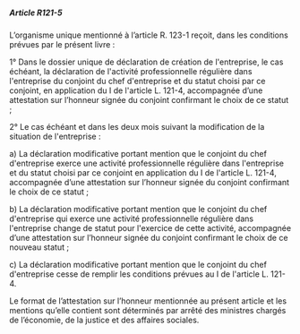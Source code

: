 ##### Article R121-5

L’organisme unique mentionné à l’article R. 123-1 reçoit, dans les conditions prévues par le présent livre :

1° Dans le dossier unique de déclaration de création de l'entreprise, le cas échéant, la déclaration de l'activité professionnelle régulière dans l'entreprise du conjoint du chef d'entreprise et du statut choisi par ce conjoint, en application du I de l'article L. 121-4, accompagnée d’une attestation sur l’honneur signée du conjoint confirmant le choix de ce statut ;

2° Le cas échéant et dans les deux mois suivant la modification de la situation de l'entreprise :

a) La déclaration modificative portant mention que le conjoint du chef d'entreprise exerce une activité professionnelle régulière dans l'entreprise et du statut choisi par ce conjoint en application du I de l'article L. 121-4, accompagnée d’une attestation sur l’honneur signée du conjoint confirmant le choix de ce statut ;

b) La déclaration modificative portant mention que le conjoint du chef d'entreprise qui exerce une activité professionnelle régulière dans l'entreprise change de statut pour l'exercice de cette activité, accompagnée d’une attestation sur l’honneur signée du conjoint confirmant le choix de ce nouveau statut ;

c) La déclaration modificative portant mention que le conjoint du chef d'entreprise cesse de remplir les conditions prévues au I de l'article L. 121-4.

Le format de l’attestation sur l’honneur mentionnée au présent article et les mentions qu’elle contient sont déterminés par arrêté des ministres chargés de l’économie, de la justice et des affaires sociales.

